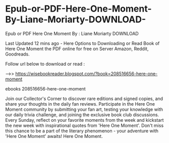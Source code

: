 # Epub-or-PDF-Here-One-Moment-By-Liane-Moriarty-DOWNLOAD-
Epub or PDF Here One Moment By : Liane Moriarty DOWNLOAD 

Last Updated 12 mins ago - Here Options to Downloading or Read Book of Here One Moment the PDF online for free on Server Amazon, Reddit, Goodreads.
 
Follow url below to download or read :
 
-->> https://wisebookreader.blogspot.com/?book=208516656-here-one-moment
 
ebooks 208516656-here-one-moment
 
Join our Collector's Corner to discover rare editions and signed copies, and share your thoughts in the daily fan reviews.
Participate in the Here One Moment community by submitting your fan art, testing your knowledge with our daily trivia challenge, and joining the exclusive book club discussions.
Every Sunday, reflect on your favorite moments from the week and kickstart the new week with inspirational quotes from 'Here One Moment'. Don't miss this chance to be a part of the literary phenomenon - your adventure with 'Here One Moment' awaits! Here One Moment.

